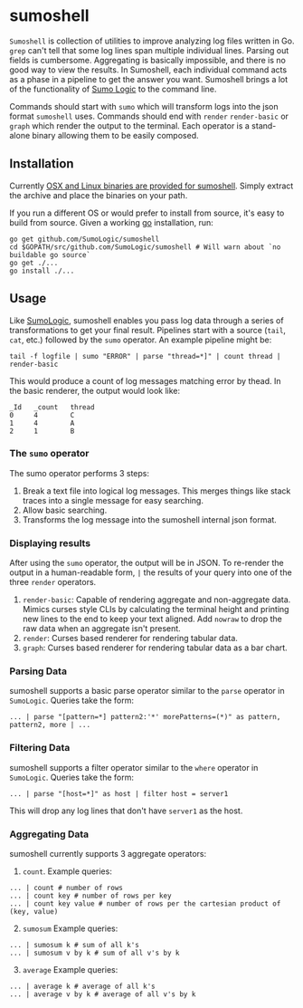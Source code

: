 # sumoshell
`Sumoshell` is collection of utilities to improve analyzing log files written in Go. `grep` can't tell that some log lines span multiple individual lines. Parsing out fields is cumbersome. Aggregating is basically impossible, and there is no good way to view the results. In Sumoshell, each individual command acts as a phase in a pipeline to get the answer you want. Sumoshell brings a lot of the functionality of [Sumo Logic](www.sumologic.com) to the command line.

Commands should start with
`sumo` which will transform logs into the json format `sumoshell` uses. Commands should end with `render` `render-basic` or `graph` which render the output to the terminal. Each operator is a stand-alone binary allowing them to be easily composed.

## Installation
Currently [OSX and Linux binaries are provided for sumoshell](https://github.com/SumoLogic/sumoshell/releases). Simply extract the archive and place the binaries on your path. 

If you run a different OS or would prefer to install from source, it's easy to build from source. Given a working [go](https://golang.org/doc/install) installation, run:
```
go get github.com/SumoLogic/sumoshell
cd $GOPATH/src/github.com/SumoLogic/sumoshell # Will warn about `no buildable go source`
go get ./...
go install ./...
```

## Usage
Like [SumoLogic](https://www.sumologic.com), sumoshell enables you pass log data through a series of transformations to get your final result. Pipelines start with a source (`tail`, `cat`, etc.) followed by the `sumo` operator. An example pipeline might be:

```tail -f logfile | sumo "ERROR" | parse "thread=*]" | count thread | render-basic```

This would produce a count of log messages matching error by thead. In the basic renderer, the output would look like:
```
_Id   _count   thread   
0     4        C        
1     4        A        
2     1        B      
```
### The `sumo` operator
The sumo operator performs 3 steps: 

1. Break a text file into logical log messages. This merges things like stack traces into a single message for easy searching.
2. Allow basic searching.
3. Transforms the log message into the sumoshell internal json format.

### Displaying results

After using the `sumo` operator, the output will be in JSON. To re-render the output in a human-readable form, `|` the results of your query into one of the three `render` operators.

1. `render-basic`: Capable of rendering aggregate and non-aggregate data. Mimics curses style CLIs by calculating the terminal height and printing new lines to the end to keep your text aligned. Add `nowraw` to drop the raw data when an aggregate isn't present.
2. `render`: Curses based renderer for rendering tabular data.
3. `graph`: Curses based renderer for rendering tabular data as a bar chart.


### Parsing Data

sumoshell supports a basic parse operator similar to the `parse` operator in `SumoLogic`. Queries take the form:
```
... | parse "[pattern=*] pattern2:'*' morePatterns=(*)" as pattern, pattern2, more | ...
```

### Filtering Data

sumoshell supports a filter operator similar to the `where` operator in `SumoLogic`. Queries take the form:
```
... | parse "[host=*]" as host | filter host = server1 
```

This will drop any log lines that don't have `server1` as the host.

### Aggregating Data

sumoshell currently supports 3 aggregate operators:

1. `count`. Example queries:
  ```
  ... | count # number of rows
  ... | count key # number of rows per key
  ... | count key value # number of rows per the cartesian product of (key, value)
  ```

2. `sumosum` Example queries:
  ```
  ... | sumosum k # sum of all k's
  ... | sumosum v by k # sum of all v's by k
  ```

3. `average` Example queries:
  ```
  ... | average k # average of all k's
  ... | average v by k # average of all v's by k
  ```

